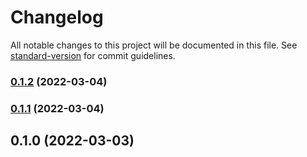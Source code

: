 # Changelog

All notable changes to this project will be documented in this file. See [standard-version](https://github.com/conventional-changelog/standard-version) for commit guidelines.

### [0.1.2](///compare/v0.1.1...v0.1.2) (2022-03-04)

### [0.1.1](///compare/v0.1.0...v0.1.1) (2022-03-04)

## 0.1.0 (2022-03-03)
